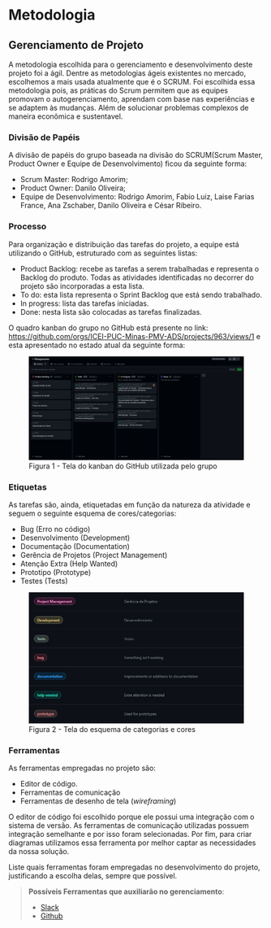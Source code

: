 
# Metodologia

## Gerenciamento de Projeto

A metodologia escolhida para o gerenciamento e desenvolvimento deste projeto foi a ágil. Dentre as metodologias ágeis existentes no mercado, escolhemos a mais usada atualmente que é o SCRUM.
Foi escolhida essa metodologia pois, as práticas do Scrum permitem que as equipes promovam o autogerenciamento, aprendam com base nas experiências e se adaptem às mudanças.
Além de solucionar problemas complexos de maneira econômica e sustentavel.

### Divisão de Papéis

A divisão de papéis do grupo baseada na divisão do SCRUM(Scrum Master, Product Owner e Equipe de Desenvolvimento) ficou da seguinte forma:
<ul>
<li>Scrum Master: Rodrigo Amorim;</li>
<li>Product Owner: Danilo Oliveira;</li>
<li>Equipe de Desenvolvimento: Rodrigo Amorim, Fabio Luiz, Laise Farias France, Ana Zschaber, Danilo Oliveira e César Ribeiro.</li>
</ul>


### Processo

Para organização e distribuição das tarefas do projeto, a equipe está utilizando o GitHub, estruturado com as seguintes listas:
<ul>
<li>Product Backlog: recebe as tarefas a serem trabalhadas e representa o Backlog do produto. Todas as atividades identificadas no decorrer do projeto são incorporadas a esta lista. </li>
<li>To do: esta lista representa o Sprint Backlog que está sendo trabalhado.</li>
<li>In progress: lista das tarefas iniciadas.</li>
<li>Done: nesta lista são colocadas as tarefas finalizadas.</li>
</ul>

O quadro kanban do grupo no GitHub está presente no link: https://github.com/orgs/ICEI-PUC-Minas-PMV-ADS/projects/963/views/1 e esta apresentado no estado atual da seguinte forma:
<figure>
    <img src="img/quadroKanban.jpeg">
    <figcaption> Figura 1 - Tela do kanban do GitHub utilizada pelo grupo</figcaption>
</figure>

### Etiquetas

As tarefas são, ainda, etiquetadas em função da natureza da atividade e seguem o seguinte esquema de cores/categorias:

<ul>
  <li>Bug (Erro no código)</li>
  <li>Desenvolvimento (Development)</li>
  <li>Documentação (Documentation)</li>
  <li>Gerência de Projetos (Project Management)</li>
  <li>Atenção Extra (Help Wanted)</li>
  <li>Prototipo (Prototype)</li>
  <li>Testes (Tests)</li>
</ul>

<figure>
    <img src="img/Etiquetas.jpeg">
    <figcaption> Figura 2 - Tela do esquema de categorias e cores<figcaption>
</figure>

### Ferramentas

As ferramentas empregadas no projeto são:

- Editor de código.
- Ferramentas de comunicação
- Ferramentas de desenho de tela (_wireframing_)

O editor de código foi escolhido porque ele possui uma integração com o sistema de versão. As ferramentas de comunicação utilizadas possuem integração semelhante e por isso foram selecionadas. Por fim, para criar diagramas utilizamos essa ferramenta por melhor captar as necessidades da nossa solução.

Liste quais ferramentas foram empregadas no desenvolvimento do projeto, justificando a escolha delas, sempre que possível.
 
> **Possíveis Ferramentas que auxiliarão no gerenciamento**: 
> - [Slack](https://slack.com/)
> - [Github](https://github.com/)

